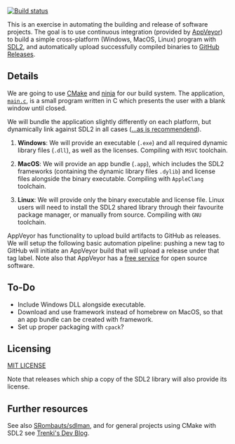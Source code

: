 [![Build status](https://ci.appveyor.com/api/projects/status/ab24pw2wpsklk064?svg=true)](https://ci.appveyor.com/project/lewis-weinberger/build-sdl2)

This is an exercise in automating the building and release of software projects. The goal is to use continuous integration (provided by [AppVeyor](https://www.appveyor.com/)) to build a simple cross-platform (Windows, MacOS, Linux) program with [SDL2](https://www.libsdl.org/), and automatically upload successfully compiled binaries to [GitHub Releases](https://help.github.com/en/github/administering-a-repository/managing-releases-in-a-repository).

## Details

We are going to use [CMake](https://cmake.org/) and [ninja](https://ninja-build.org/) for our build system. The application, [`main.c`](./main.c), is a small program written in C which presents the user with a blank window until closed.

We will bundle the application slightly differently on each platform, but dynamically link against SDL2 in all cases ([...as is recommendend](https://hg.libsdl.org/SDL/file/default/docs/README-dynapi.md)).

1. **Windows**: We will provide an executable (`.exe`) and all required dynamic library files (`.dll`), as well as the licenses. Compiling with `MSVC` toolchain.

2. **MacOS**: We will provide an app bundle (`.app`), which includes the SDL2 frameworks (containing the dynamic library files `.dylib`) and license files alongside the binary executable. Compiling with `AppleClang` toolchain.

3. **Linux**: We will provide only the binary executable and license file. Linux users will need to install the SDL2 shared library through their favourite package manager, or manually from source. Compiling with `GNU` toolchain.

AppVeyor has functionality to upload build artifacts to GitHub as releases. We will setup the following basic automation pipeline: pushing a new tag to GitHub will initiate an AppVeyor build that will upload a release under that tag label. Note also that AppVeyor has a [free service](https://www.appveyor.com/pricing/) for open source software.

## To-Do

- Include Windows DLL alongside executable.
- Download and use framework instead of homebrew on MacOS, so that an app bundle can be created with framework.
- Set up proper packaging with `cpack`?

## Licensing

[MIT LICENSE](./LICENSE)

Note that releases which ship a copy of the SDL2 library will also provide its license.

## Further resources

See also [SRombauts/sdlman](https://github.com/SRombauts/sdlman), and for general projects using CMake with SDL2 see [Trenki's Dev Blog](https://trenki2.github.io/blog/2017/06/02/using-sdl2-with-cmake/).